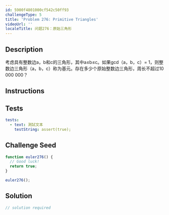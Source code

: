 ```yaml
---
id: 5900f4801000cf542c50ff93
challengeType: 5
title: 'Problem 276: Primitive Triangles'
videoUrl: ''
localeTitle: 问题276：原始三角形
---
```


## Description
<section id="description">考虑具有整数边a，b和c的三角形，其中a≤b≤c。如果gcd（a，b，c）= 1，则整数边三角形（a，b，c）称为基元。存在多少个原始整数边三角形，周长不超过10 000 000？ </section>

## Instructions
<section id="instructions">
</section>

## Tests
<section id='tests'>

```yml
tests:
  - text: 測試文本
    testString: assert(true);

```

</section>

## Challenge Seed
<section id='challengeSeed'>

<div id='js-seed'>

```js
function euler276() {
  // Good luck!
  return true;
}

euler276();

```

</div>



</section>

## Solution
<section id='solution'>

```js
// solution required
```
</section>
